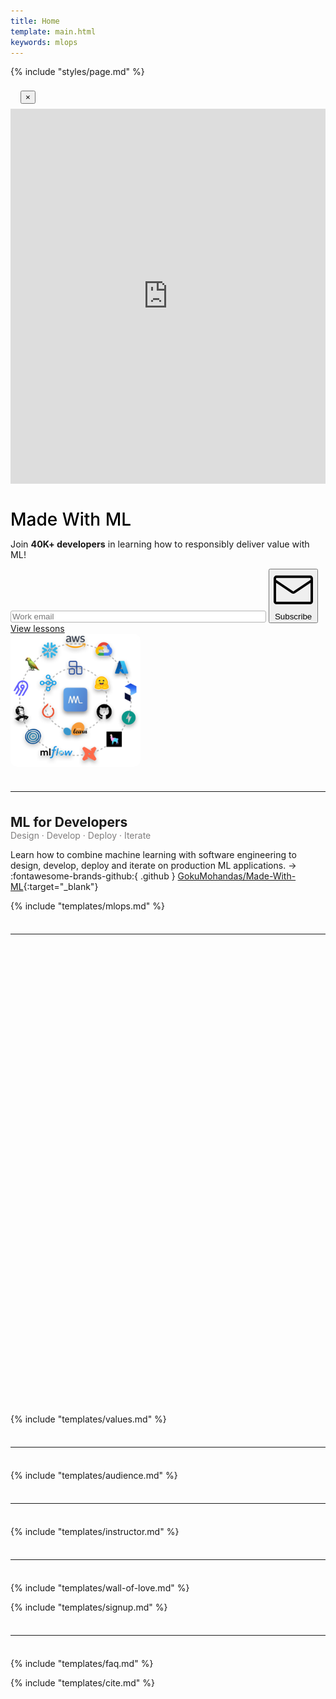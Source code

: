 ```yaml
---
title: Home
template: main.html
keywords: mlops
---
```


{% include "styles/page.md" %}

<div class="modal fade" id="newsletterForm" tabindex="-1" role="dialog" aria-labelledby="newsletterFormLabel" aria-hidden="true">
    <div class="modal-dialog modal-dialog-centered" role="document">
        <div class="modal-content">
            <div class="modal-header" style="padding: 0.5rem 1rem 0.5rem 1rem;">
                <button type="button" class="close" data-dismiss="modal" aria-label="Close">
                    <span aria-hidden="true">&times;</span>
                </button>
            </div>
            <!-- DON'T FORGET TO CHANGE LINK INSIDE docs/overrides/newsletter.html and mkdocs.yml -->
            <iframe width="540" height="600" src="https://c8efd03b.sibforms.com/serve/MUIFAKa3IQxVRvYHZ_oiARAblHq4WbNhDT72vx1pHJFklbHrp4V813O6mQMUHN5ikC51vZBBw2VqyEgMGgf6NFQg9rC8qgcURZBtzPj5TjOFimUAPyYPTLFrmd6nRKV0OK09SRnZxucZX0xMGR02ADg0GSvd_see2qS0VZnFPJ_JudrivA7uA4fs4BZrNn_3_fMjmF_Bj9ZOD9Ia" frameborder="0" scrolling="auto" allowfullscreen style="display: block;margin-left: auto;margin-right: auto;max-width: 100%;"></iframe>
        </div>
    </div>
</div>

<!-- Hero -->
<div class="row flex-column-reverse flex-md-row">
    <div class="col-md-7" data-aos="fade-right">
        <div class="ai-hero-text">
            <h1 style="margin-bottom: 0rem; color: #000; font-weight: 500;">Made With ML</h1>
            <!-- <p style="line-height: 0rem; margin-top: 0rem; margin-bottom: 0.5rem !important; color: #807e7e;">
                <a href="https://www.anyscale.com/" target="_blank"><img src="/static/images/anyscale.png" style="width: 4rem; margin-left: 0.1rem;"></a>
                <span class="mx-1" style="font-size: 1.5rem;">·</span>
                <a href="https://www.ray.io/" target="_blank"><img src="/static/images/ray.png" style="width: 2.5rem;"></a>
            </p> -->
            <p style="font-size: 0.89rem;">Join <b>40K+ developers</b> in learning how to responsibly deliver value with ML!</p>
            <input class="revue-form-field" placeholder="Work email" type="email" name="member[email]" id="member_email" style="width: 80%; border: 1px solid #b3b3b3; border-radius: 3px;">
            <button class="md-button md-button--purple-gradient mr-2 mb-2 mb-md-0 mt-md-2 mt-2" style="cursor: pointer !important;" data-toggle="modal" data-target="#newsletterForm">
                <span class="twemoji mr-1"><svg xmlns="http://www.w3.org/2000/svg" viewBox="0 0 24 24"><path fill-rule="evenodd" d="M1.75 3A1.75 1.75 0 000 4.75v14c0 .966.784 1.75 1.75 1.75h20.5A1.75 1.75 0 0024 18.75v-14A1.75 1.75 0 0022.25 3H1.75zM1.5 4.75a.25.25 0 01.25-.25h20.5a.25.25 0 01.25.25v.852l-10.36 7a.25.25 0 01-.28 0l-10.36-7V4.75zm0 2.662V18.75c0 .138.112.25.25.25h20.5a.25.25 0 00.25-.25V7.412l-9.52 6.433c-.592.4-1.368.4-1.96 0L1.5 7.412z"></path></svg></span> Subscribe
            </button>
            <a href="#mlops"><span class="md-button md-button--grey-secondary mr-2 mb-2 mb-md-0 mt-md-2 px-3 py-1">View lessons</span></a>
        </div>
    </div>
    <div class="col-md-5 ai-center-all" data-aos="fade-left">
        <div class="mb-md-0 mb-4">
            <img src="/static/images/logos.png" style="width: 13rem; border-radius: 10px;" alt="machine learning logos">
        </div>
    </div>
</div>

<hr style="margin-top: 2.25rem; margin-bottom: 2.25rem;">

<h2 id="course" class="ai-center-all" style="margin-bottom: 0rem;">ML for Developers</h2>
<p style="margin-top: 0rem; margin-bottom: 0rem !important; color: #807e7e;" class="ai-center-all">Design · Develop · Deploy · Iterate</p>

Learn how to combine machine learning with software engineering to design, develop, deploy and iterate on production ML applications. &rarr; :fontawesome-brands-github:{ .github } [GokuMohandas/Made-With-ML](https://github.com/GokuMohandas/Made-With-ML){:target="_blank"}

{% include "templates/mlops.md" %}

<hr style="margin-top: 2.25rem; margin-bottom: 2.25rem;">

<!-- Youtube Video -->
<div class="ai-yt-mobile">
    <iframe id="yt-video-mobile" frameborder="0" scrolling="no" marginheight="0" marginwidth="0" width="620" height="347" type="text/html" src="" title="YouTube video player" frameborder="0" allow="accelerometer; autoplay; clipboard-write; encrypted-media; gyroscope; picture-in-picture" allowfullscreen></iframe>
</div>

<div class="ai-yt-desktop">
    <iframe id="yt-video-desktop" frameborder="0" scrolling="no" marginheight="0" marginwidth="0" width="620" height="347" type="text/html" src="" title="YouTube video player" frameborder="0" allow="accelerometer; autoplay; clipboard-write; encrypted-media; gyroscope; picture-in-picture" allowfullscreen></iframe>
</div>

<script>
    var yt_video_id = "AWgkt8H8yVo"
    var yt_video_source = "https://www.youtube.com/embed/" + yt_video_id + "?autoplay=0&fs=1&iv_load_policy=1&showinfo=1&rel=0&cc_load_policy=0&vq=hd720"
    document.getElementById("yt-video-mobile").src = yt_video_source;
    document.getElementById("yt-video-desktop").src = yt_video_source;
</script>

<br>

{% include "templates/values.md" %}

<hr style="margin-top: 2.25rem; margin-bottom: 2.25rem;">

{% include "templates/audience.md" %}

<hr style="margin-top: 2.25rem; margin-bottom: 2.25rem;">

{% include "templates/instructor.md" %}

<hr style="margin-top: 2.25rem; margin-bottom: 2.25rem;">

{% include "templates/wall-of-love.md" %}

{% include "templates/signup.md" %}

<hr style="margin-top: 2.25rem; margin-bottom: 2.25rem;">

{% include "templates/faq.md" %}

{% include "templates/cite.md" %}
